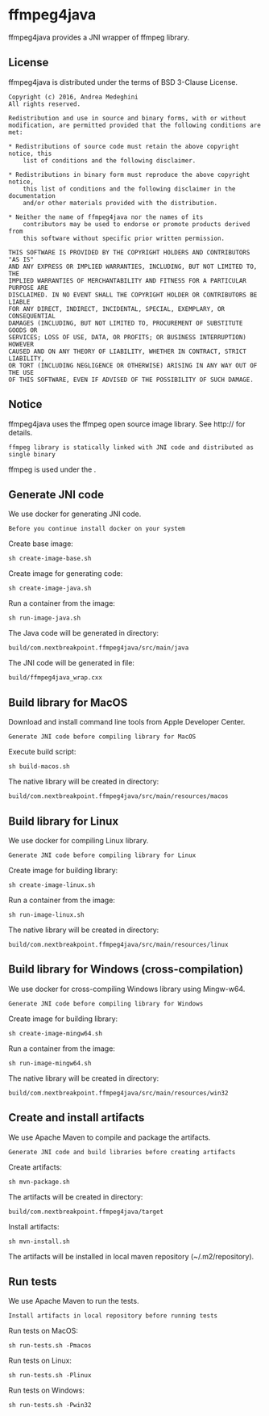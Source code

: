 # ffmpeg4java

ffmpeg4java provides a JNI wrapper of ffmpeg library.


## License

ffmpeg4java is distributed under the terms of BSD 3-Clause License.

    Copyright (c) 2016, Andrea Medeghini
    All rights reserved.
    
    Redistribution and use in source and binary forms, with or without
    modification, are permitted provided that the following conditions are met:
    
    * Redistributions of source code must retain the above copyright notice, this
        list of conditions and the following disclaimer.
    
    * Redistributions in binary form must reproduce the above copyright notice,
        this list of conditions and the following disclaimer in the documentation
        and/or other materials provided with the distribution.
    
    * Neither the name of ffmpeg4java nor the names of its
        contributors may be used to endorse or promote products derived from
        this software without specific prior written permission.
    
    THIS SOFTWARE IS PROVIDED BY THE COPYRIGHT HOLDERS AND CONTRIBUTORS "AS IS"
    AND ANY EXPRESS OR IMPLIED WARRANTIES, INCLUDING, BUT NOT LIMITED TO, THE
    IMPLIED WARRANTIES OF MERCHANTABILITY AND FITNESS FOR A PARTICULAR PURPOSE ARE
    DISCLAIMED. IN NO EVENT SHALL THE COPYRIGHT HOLDER OR CONTRIBUTORS BE LIABLE
    FOR ANY DIRECT, INDIRECT, INCIDENTAL, SPECIAL, EXEMPLARY, OR CONSEQUENTIAL
    DAMAGES (INCLUDING, BUT NOT LIMITED TO, PROCUREMENT OF SUBSTITUTE GOODS OR
    SERVICES; LOSS OF USE, DATA, OR PROFITS; OR BUSINESS INTERRUPTION) HOWEVER
    CAUSED AND ON ANY THEORY OF LIABILITY, WHETHER IN CONTRACT, STRICT LIABILITY,
    OR TORT (INCLUDING NEGLIGENCE OR OTHERWISE) ARISING IN ANY WAY OUT OF THE USE
    OF THIS SOFTWARE, EVEN IF ADVISED OF THE POSSIBILITY OF SUCH DAMAGE.


## Notice

ffmpeg4java uses the ffmpeg open source image library. 
See http:// for details.

    ffmpeg library is statically linked with JNI code and distributed as single binary

ffmpeg is used under the .


## Generate JNI code

We use docker for generating JNI code.

    Before you continue install docker on your system

Create base image:

    sh create-image-base.sh

Create image for generating code:

    sh create-image-java.sh

Run a container from the image:

    sh run-image-java.sh

The Java code will be generated in directory:

    build/com.nextbreakpoint.ffmpeg4java/src/main/java

The JNI code will be generated in file:

    build/ffmpeg4java_wrap.cxx


## Build library for MacOS

Download and install command line tools from Apple Developer Center.

    Generate JNI code before compiling library for MacOS

Execute build script:

    sh build-macos.sh

The native library will be created in directory:

    build/com.nextbreakpoint.ffmpeg4java/src/main/resources/macos


## Build library for Linux

We use docker for compiling Linux library.

    Generate JNI code before compiling library for Linux

Create image for building library:

    sh create-image-linux.sh

Run a container from the image:

    sh run-image-linux.sh

The native library will be created in directory:

    build/com.nextbreakpoint.ffmpeg4java/src/main/resources/linux


## Build library for Windows (cross-compilation)

We use docker for cross-compiling Windows library using Mingw-w64.

    Generate JNI code before compiling library for Windows

Create image for building library:

    sh create-image-mingw64.sh

Run a container from the image:

    sh run-image-mingw64.sh

The native library will be created in directory:

    build/com.nextbreakpoint.ffmpeg4java/src/main/resources/win32


## Create and install artifacts 

We use Apache Maven to compile and package the artifacts.

    Generate JNI code and build libraries before creating artifacts

Create artifacts:

    sh mvn-package.sh

The artifacts will be created in directory:

    build/com.nextbreakpoint.ffmpeg4java/target

Install artifacts:

    sh mvn-install.sh

The artifacts will be installed in local maven repository (~/.m2/repository).


## Run tests

We use Apache Maven to run the tests.

    Install artifacts in local repository before running tests

Run tests on MacOS:

    sh run-tests.sh -Pmacos

Run tests on Linux:

    sh run-tests.sh -Plinux

Run tests on Windows:

    sh run-tests.sh -Pwin32
